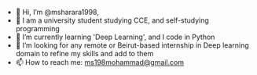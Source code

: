 - 👋 Hi, I’m @msharara1998, 
- 👀 I am a university student studying CCE, and self-studying programming
- 🌱 I’m currently learning 'Deep Learning', and I code in Python
- 💞️ I’m looking for any remote or Beirut-based internship in Deep learning domain to refine my skills and add to them
- 📫 How to reach me: ms198mohammad@gmail.com

<!---
msharara1998/msharara1998 is a ✨ special ✨ repository because its `README.md` (this file) appears on your GitHub profile.
You can click the Preview link to take a look at your changes.
--->
